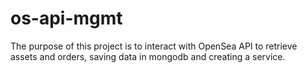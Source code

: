 # os-api-mgmt
The purpose of this project is to interact with OpenSea API to retrieve assets and orders, saving data in mongodb and creating a service. 
